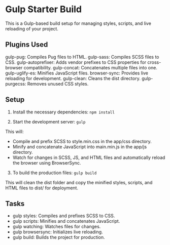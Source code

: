 # Gulp Starter Build

This is a Gulp-based build setup for managing styles, scripts, and live reloading of your project.

## Plugins Used

gulp-pug: Compiles Pug files to HTML.
gulp-sass: Compiles SCSS files to CSS.
gulp-autoprefixer: Adds vendor prefixes to CSS properties for cross-browser compatibility.
gulp-concat: Concatenates multiple files into one.
gulp-uglify-es: Minifies JavaScript files.
browser-sync: Provides live reloading for development.
gulp-clean: Cleans the dist directory.
gulp-purgecss: Removes unused CSS styles.

## Setup

1. Install the necessary dependencies:
   `npm install`

2. Start the development server:
   `gulp`

This will:

- Compile and prefix SCSS to style.min.css in the app/css directory.
- Minify and concatenate JavaScript into main.min.js in the app/js directory.
- Watch for changes in SCSS, JS, and HTML files and automatically reload the browser using BrowserSync.

3. To build the production files:
   `gulp build`

This will clean the dist folder and copy the minified styles, scripts, and HTML files to dist/ for deployment.

## Tasks

- gulp styles: Compiles and prefixes SCSS to CSS.
- gulp scripts: Minifies and concatenates JavaScript.
- gulp watching: Watches files for changes.
- gulp browsersync: Initializes live reloading.
- gulp build: Builds the project for production.
